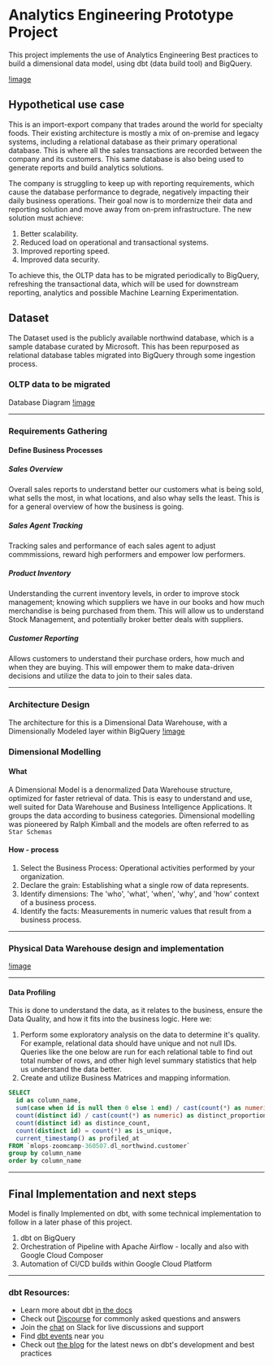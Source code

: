 # Analytics Engineering Prototype Project

This project implements the use of Analytics Engineering Best practices to build a dimensional data model, using dbt (data build tool) and BigQuery.

[!image]()

## Hypothetical use case
This is an import-export company that trades around the world for specialty foods. Their existing architecture is mostly a mix of on-premise and legacy systems, including a relational database as their primary operational database. This is where all the sales transactions are recorded between the company and its customers. This same database is also being used to generate reports and build analytics solutions.

The company is struggling to keep up with reporting requirements, which cause the database performance to degrade, negatively impacting their daily business operations. Their goal now is to mordernize their data and reporting solution and move away from on-prem infrastructure. The new solution must achieve:
1. Better scalability.
2. Reduced load on operational and transactional systems.
3. Improved reporting speed.
4. Improved data security.

To achieve this, the OLTP data has to be migrated periodically to BigQuery, refreshing the transactional data, which will be used for downstream reporting, analytics and possible Machine Learning Experimentation.

## Dataset
The Dataset used is the publicly available northwind database, which is a sample database curated by Microsoft. This has been repurposed as relational database tables migrated into BigQuery through some ingestion process.

### OLTP data to be migrated
Database Diagram
[!image]()

---

### Requirements Gathering
#### Define Business Processes
##### Sales Overview
Overall sales reports to understand better our customers what is being sold, what sells the most, in what locations, and also whay sells the least. This is for a general overview of how the business is going.

##### Sales Agent Tracking
Tracking sales and performance of each sales agent to adjust commmissions, reward high performers and empower low performers.

##### Product Inventory
Understanding the current inventory levels, in order to improve stock management; knowing which suppliers we have in our books and how much merchandise is being purchased from them. This will allow us to understand Stock Management, and potentially broker better deals with suppliers.

##### Customer Reporting
Allows customers to understand their purchase orders, how much and when they are buying. This will empower them to make data-driven decisions and utilize the data to join to their sales data.

---

### Architecture Design
The architecture for this is a Dimensional Data Warehouse, with a Dimensionally Modeled layer within BigQuery
[!image]()

### Dimensional Modelling
#### What
A Dimensional Model is a denormalized Data Warehouse structure, optimized for faster retrieval of data. This is easy to understand and use, well suited for Data Warehouse and Business Intelligence Applications. It groups the data according to business categories. Dimensional modelling was pioneered by Ralph Kimball and the models are often referred to as `Star Schemas`
#### How - process
1. Select the Business Process: Operational activities performed by your organization.
2. Declare the grain: Establishing what a single row of data represents.
3. Identify dimensions: The 'who', 'what', 'when', 'why', and 'how' context of a business process.
4. Identify the facts: Measurements in numeric values that result from a business process.

---

### Physical Data Warehouse design and implementation
[!image]()

---

#### Data Profiling
This is done to understand the data, as it relates to the business, ensure the Data Quality, and how it fits into the business logic. Here we:
1. Perform some exploratory analysis on the data to determine it's quality. For example, relational data should have unique and not null IDs. Queries like the one below are run for each relational table to find out total number of rows, and other high level summary statistics that help us understand the data better.
2. Create and utilize Business Matrices and mapping information.

```SQL
SELECT
  id as column_name,
  sum(case when id is null then 0 else 1 end) / cast(count(*) as numeric) as not_null_proportion,
  count(distinct id) / cast(count(*) as numeric) as distinct_proportion,
  count(distinct id) as distince_count,
  count(distinct id) = count(*) as is_unique,
  current_timestamp() as profiled_at
FROM `mlops-zoomcamp-360507.dl_northwind.customer`
group by column_name
order by column_name
```
---


## Final Implementation and next steps
Model is finally Implemented on dbt, with some technical implementation to follow in a later phase of this project.
1. dbt on BigQuery
2. Orchestration of Pipeline with Apache Airflow - locally and also with Google Cloud Composer
3. Automation of CI/CD builds within Google Cloud Platform

---

### dbt Resources:
- Learn more about dbt [in the docs](https://docs.getdbt.com/docs/introduction)
- Check out [Discourse](https://discourse.getdbt.com/) for commonly asked questions and answers
- Join the [chat](https://community.getdbt.com/) on Slack for live discussions and support
- Find [dbt events](https://events.getdbt.com) near you
- Check out [the blog](https://blog.getdbt.com/) for the latest news on dbt's development and best practices
